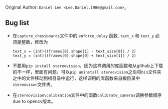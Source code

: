Original Author: `Daniel Lee <Lee.Daniel.1986@gmail.com>`_

## Bug list

- 在`capture_chessboards`文件中的 `enforce_delay` 函数, `text_x` 和 `text_y` 必须是整数，修改为
  
    ```
    text_x = (int)((frames[0].shape[1] - text_size[0]) / 2)
    text_y = (int)((frames[0].shape[0] + text_size[1]) / 2)
    ```
    
- 不要用`pip install stereovision`，因为这样调用的库函数和从github上下载的不一样，里面有问题。可以`pip uninstall stereovision`之后将`bin`文件夹之中的文件移动到根目录中运行，这样调用的库函数来自根目录中`stereovison`文件夹。

- 在`stereovision\calibration`文件中的函数`calibrate_cameras`调换参数顺序due to opencv版本。